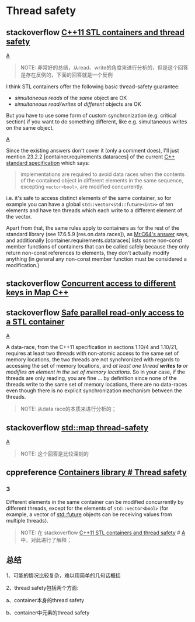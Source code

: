 # Thread safety

## stackoverflow [C++11 STL containers and thread safety](https://stackoverflow.com/questions/12931787/c11-stl-containers-and-thread-safety)

[A](https://stackoverflow.com/a/12931932)

> NOTE: 非常好的总结，从read、write的角度来进行分析的，但是这个回答是存在反例的，下面的回答就是一个反例

I think STL containers offer the following basic thread-safety guarantee:

- *simultaneous reads* of the *same* object are OK
- *simultaneous read/writes* of *different* objects are OK

But you have to use some form of custom synchronization (e.g. critical section) if you want to do something different, like e.g. simultaneous writes on the same object.

[A](https://stackoverflow.com/a/12938588)

Since the existing answers don't cover it (only a comment does), I'll just mention 23.2.2 [container.requirements.dataraces] of the current [C++ standard specification](http://isocpp.org/std/the-standard) which says:

> implementations are required to avoid data races when the contents of the contained object in different elements in the same sequence, excepting `vector<bool>`, are modified concurrently.

i.e. it's safe to access distinct elements of the same container, so for example you can have a global `std::vector<std::future<int>>` of ten elements and have ten threads which each write to a different element of the vector.

Apart from that, the same rules apply to containers as for the rest of the standard library (see 17.6.5.9 [res.on.data.races]), as [Mr.C64's answer](https://stackoverflow.com/a/12931932/981959) says, and additionally [container.requirements.dataraces] lists some non-const member functions of containers that can be called safely because they only return non-const references to elements, they don't actually modify anything (in general any non-const member function must be considered a modification.)

## stackoverflow [Concurrent access to different keys in Map C++](https://stackoverflow.com/questions/32839569/concurrent-access-to-different-keys-in-map-c)





## stackoverflow [Safe parallel read-only access to a STL container](https://stackoverflow.com/questions/10833512/safe-parallel-read-only-access-to-a-stl-container)



[A](https://stackoverflow.com/a/10833580)

A data-race, from the C++11 specification in sections 1.10/4 and 1.10/21, requires at least two threads with non-atomic access to the same set of memory locations, the two threads are not synchronized with regards to accessing the set of memory locations, and *at least one thread **writes to** or modifies an element in the set of memory locations*. So in your case, if the threads are only reading, you are fine ... by definition since none of the threads write to the same set of memory locations, there are no data-races even though there is no explicit synchronization mechanism between the threads.

> NOTE: 从data race的本质来进行分析的；



## stackoverflow [std::map thread-safety](https://stackoverflow.com/questions/15067160/stdmap-thread-safety)

[A](https://stackoverflow.com/a/15067564)
> NOTE: 这个回答是比较深刻的

## cppreference [Containers library # Thread safety](https://en.cppreference.com/w/cpp/container#Thread_safety)



### 3

Different elements in the same container can be modified concurrently by different threads, except for the elements of `std::vector<bool>` (for example, a vector of [std::future](https://en.cppreference.com/w/cpp/thread/future) objects can be receiving values from multiple threads).

> NOTE: 在 stackoverflow [C++11 STL containers and thread safety](https://stackoverflow.com/questions/12931787/c11-stl-containers-and-thread-safety) # [A](https://stackoverflow.com/a/12938588) 中，对此进行了解释；



## 总结

1、可能的情况比较复杂，难以用简单的几句话概括

2、thread safety包括两个方面:

a、container本身的thread safety

b、container中元素的thread safety

